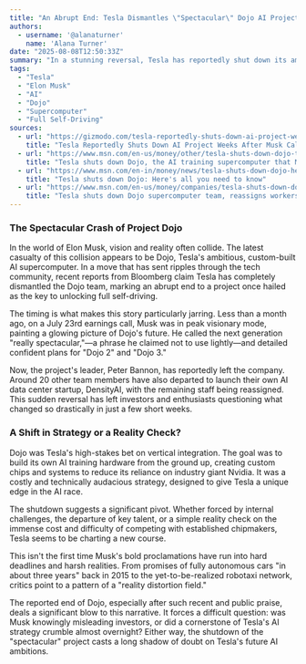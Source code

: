 ```yaml
---
title: "An Abrupt End: Tesla Dismantles \"Spectacular\" Dojo AI Project"
authors:
  - username: '@alanaturner'
    name: 'Alana Turner'
date: "2025-08-08T12:50:33Z"
summary: "In a stunning reversal, Tesla has reportedly shut down its ambitious in-house AI supercomputer project, Dojo, just weeks after CEO Elon Musk hyped it as \"spectacular.\" The move raises serious questions about Tesla's AI strategy and Musk's credibility."
tags:
  - "Tesla"
  - "Elon Musk"
  - "AI"
  - "Dojo"
  - "Supercomputer"
  - "Full Self-Driving"
sources:
  - url: "https://gizmodo.com/tesla-reportedly-shuts-down-ai-project-weeks-after-musk-called-it-spectacular-2000640553"
    title: "Tesla Reportedly Shuts Down AI Project Weeks After Musk Called It “Spectacular”"
  - url: "https://www.msn.com/en-us/money/other/tesla-shuts-down-dojo-the-ai-training-supercomputer-that-musk-said-would-be-key-to-full-self-driving/ar-AA1K773Z"
    title: "Tesla shuts down Dojo, the AI training supercomputer that Musk said would be key to full self-driving"
  - url: "https://www.msn.com/en-in/money/news/tesla-shuts-down-dojo-here-s-all-you-need-to-know/ar-AA1K9JA3"
    title: "Tesla shuts down Dojo: Here's all you need to know"
  - url: "https://www.msn.com/en-us/money/companies/tesla-shuts-down-dojo-supercomputer-team-reassigns-workers-amid-ai-shift-bloomberg-news-reports/ar-AA1K82i1"
    title: "Tesla shuts down Dojo supercomputer team, reassigns workers amid AI shift, Bloomberg News reports"
---
```


### The Spectacular Crash of Project Dojo

In the world of Elon Musk, vision and reality often collide. The latest casualty of this collision appears to be Dojo, Tesla's ambitious, custom-built AI supercomputer. In a move that has sent ripples through the tech community, recent reports from Bloomberg claim Tesla has completely dismantled the Dojo team, marking an abrupt end to a project once hailed as the key to unlocking full self-driving.

The timing is what makes this story particularly jarring. Less than a month ago, on a July 23rd earnings call, Musk was in peak visionary mode, painting a glowing picture of Dojo's future. He called the next generation "really spectacular,"—a phrase he claimed not to use lightly—and detailed confident plans for "Dojo 2" and "Dojo 3."

Now, the project's leader, Peter Bannon, has reportedly left the company. Around 20 other team members have also departed to launch their own AI data center startup, DensityAI, with the remaining staff being reassigned. This sudden reversal has left investors and enthusiasts questioning what changed so drastically in just a few short weeks.

### A Shift in Strategy or a Reality Check?

Dojo was Tesla's high-stakes bet on vertical integration. The goal was to build its own AI training hardware from the ground up, creating custom chips and systems to reduce its reliance on industry giant Nvidia. It was a costly and technically audacious strategy, designed to give Tesla a unique edge in the AI race.

The shutdown suggests a significant pivot. Whether forced by internal challenges, the departure of key talent, or a simple reality check on the immense cost and difficulty of competing with established chipmakers, Tesla seems to be charting a new course. 

This isn't the first time Musk's bold proclamations have run into hard deadlines and harsh realities. From promises of fully autonomous cars "in about three years" back in 2015 to the yet-to-be-realized robotaxi network, critics point to a pattern of a "reality distortion field."

The reported end of Dojo, especially after such recent and public praise, deals a significant blow to this narrative. It forces a difficult question: was Musk knowingly misleading investors, or did a cornerstone of Tesla's AI strategy crumble almost overnight? Either way, the shutdown of the "spectacular" project casts a long shadow of doubt on Tesla's future AI ambitions.
